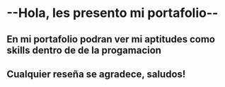 # --Hola, les presento mi portafolio--

## En mi portafolio podran ver mi aptitudes como skills dentro de de la progamacion

## Cualquier reseña se agradece, saludos!


